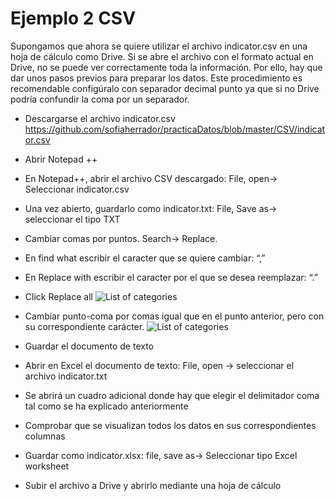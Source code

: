 # Ejemplo 2 CSV
Supongamos que ahora se quiere utilizar el archivo indicator.csv en una hoja de cálculo como Drive. Si se abre el archivo con el formato actual en Drive, no se puede ver correctamente toda la información. Por ello, hay que dar unos pasos previos para preparar los datos.
Este procedimiento es recomendable configúralo con separador decimal punto ya que si no Drive podría confundir la coma por un separador.

- Descargarse el archivo indicator.csv
<https://github.com/sofiaherrador/practicaDatos/blob/master/CSV/indicator.csv>

- Abrir Notepad ++

- En Notepad++, abrir el archivo CSV descargado: File, open-> Seleccionar indicator.csv

- Una vez abierto, guardarlo como indicator.txt: File, Save as-> seleccionar el tipo TXT

- Cambiar comas por puntos. Search-> Replace.

- En find what escribir el caracter que se quiere cambiar: “,”
- En Replace with escribir el caracter por el que se desea reemplazar: “.”
- Click Replace all
![List of categories](https://sofiaherrador.github.io/practicaDatos/fotos/fotos/Capture%20csv4.PNG)
- Cambiar punto-coma por comas igual que en el punto anterior, pero con su correspondiente carácter.
![List of categories](https://sofiaherrador.github.io/practicaDatos/fotos/fotos/Capture%20csv%205.PNG)
- Guardar el documento de texto

- Abrir en Excel el documento de texto: File, open -> seleccionar el archivo indicator.txt

- Se abrirá un cuadro adicional donde hay que elegir el delimitador coma tal como se ha explicado anteriormente 

- Comprobar que se visualizan todos los datos en sus correspondientes columnas

- Guardar como indicator.xlsx: file, save as-> Seleccionar tipo Excel worksheet

- Subir el archivo a Drive y abrirlo mediante una hoja de cálculo
